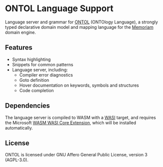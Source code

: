 # ONTOL Language Support

Language server and grammar for [ONTOL](https://software.situ.net/memoriam/docs/domain-engine/introduction.html) (ONTOlogy Language), a strongly typed declarative domain model and mapping language for the [Memoriam](https://software.situ.net/memoriam/docs/) domain engine.

## Features

- Syntax highlighting
- Snippets for common patterns
- Language server, including:
  - Compiler error diagnostics
  - Goto definition
  - Hover documentation on keywords, symbols and structures
  - Code completion

## Dependencies

The language server is compiled to WASM with a [WASI](https://github.com/WebAssembly/WASI) target, and requires the Microsoft [WASM WASI Core Extension](https://marketplace.visualstudio.com/items?itemName=ms-vscode.wasm-wasi-core), which will be installed automatically.

## License

ONTOL is licensed under GNU Affero General Public License, version 3 (AGPL-3.0).

